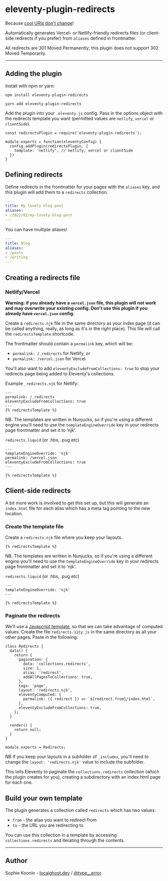 # eleventy-plugin-redirects
Because [cool URIs don't change](https://www.w3.org/Provider/Style/URI.html)!
  
Automatically generates Vercel- or Netlify-friendly redirects files (or client-side redirects if you prefer) from `aliases` defined in frontmatter.

All redirects are 301 Moved Permanently; this plugin does not support 302 Moved Temporarily. 

---

## Adding the plugin
Install with npm or yarn:
```
npm install eleventy-plugin-redirects
```
```
yarn add eleventy-plugin-redirects
```

Add the plugin into your `.eleventy.js` config. Pass in the options object with the redirects template you want (permitted values are `netlify`, `vercel` or `clientSide`).
```
const redirectsPlugin = require('eleventy-plugin-redirects');

module.exports = function(eleventyConfig) {
  config.addPlugin(redirectsPlugin, {
    template: 'netlify'; // netlify, vercel or clientSide
  })
}
```

## Defining redirects
Define redirects in the frontmatter for your pages with the `aliases` key, and this plugin will add them to a `redirects` collection.

```yaml
---
title: My lovely blog post
aliases:
- /2022/02/my-lovely-blog-post
---
```

You can have multiple aliases!

```yaml
---
title: Blog
aliases:
- /posts
- /writing
---
```

## Creating a redirects file 

### Netlify/Vercel
**Warning: if you already have a `vercel.json` file, this plugin will not work and may overwrite your existing config. Don't use this plugin if you already have `vercel.json` config.** 

Create a `redirects.njk` file in the same directory as your index page (it can be called anything, really, as long as it's in the right place). This file will call the `redirectsTemplate` shortcode.

The frontmatter should contain a `permalink` key, which will be:

* `permalink: /_redirects` for Netlify, or
* `permalink: /vercel.json` for Vercel.

You'll also want to add `eleventyExcludeFromCollections: true` to stop your redirects page being added to Eleventy's collections.

Example `_redirects.njk` for Netlify:
```
---
permalink: /_redirects 
eleventyExcludeFromCollections: true
---
{% redirectsTemplate %}
```
NB. The templates are written in Nunjucks, so if you're using a different engine you'll need to use the `templateEngineOverride` key in your redirects page frontmatter and set it to 'njk'.

`redirects.liquid` (or .hbs, .pug etc)
```
---
templateEngineOverride: 'njk'
permalink: /vercel.json
eleventyExcludeFromCollections: true
---

{% redirectsTemplate %}
```

## Client-side redirects

A bit more work is involved to get this set up, but this will generate an `index.html` file for each alias which has a meta tag pointing to the new location.

### Create the template file
Create a `redirects.njk` file where you keep your layouts. 
```
{% redirectsTemplate %}
```

NB. The templates are written in Nunjucks, so if you're using a different engine you'll need to use the `templateEngineOverride` key in your redirects page frontmatter and set it to 'njk'.

`redirects.liquid` (or .hbs, .pug etc)
```
---
templateEngineOverride: 'njk'
---

{% redirectsTemplate %}
```

### Paginate the redirects
We'll use a [Javascript template](https://www.11ty.dev/docs/languages/javascript/), so that we can take advantage of computed values. 
Create the file `redirects.11ty.js` in the same directory as all your other pages. Paste in the following:

```
class Redirects {
  data() {
    return {
      pagination: {
        data: 'collections.redirects',
        size: 1,
        alias: 'redirect',
        addAllPagesToCollections: true,
      },
      tags: 'page',
      layout: 'redirects.njk',
      eleventyComputed: {
        permalink: ({ redirect }) => `${redirect.from}/index.html`,
      },
      eleventyExcludeFromCollections: true,
    };
  }

  render() {
    return null;
  }
}

module.exports = Redirects;

```
NB If you keep your layouts in a subfolder of `_includes`, you'll need to change the `layout: 'redirects.njk'` value to include the subfolder.

This tells Eleventy to paginate the `collections.redirects` collection (which the plugin creates for you), creating a subdirectory with an index.html page for each one. 

## Build your own template
The plugin generates a collection called `redirects` which has two values:

* `from` - the alias you want to redirect from
* `to` - the URL you are redirecting to

You can use this collection in a template by accessing `collections.redirects` and iterating through the contents.

---

## Author
Sophie Koonin - [localghost.dev](https://localghost.dev) / [@type__error](https://twitter.com/type__error)


